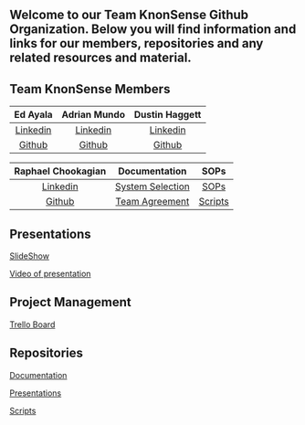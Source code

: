 ## Welcome to our Team KnonSense Github Organization. Below you will find information and links for our members, repositories and any related resources and material.  

## Team KnonSense Members

| Ed Ayala | Adrian Mundo | Dustin Haggett |
|:----------------------:|:-----------------------:|:----------------------:|
| [Linkedin](https://www.linkedin.com/in/eddie-ayala3/) | [Linkedin](http://linkedin.com/in/adrian-mundo) | [Linkedin](https://www.linkedin.com/in/dustinhaggett) |
| [Github](https://github.com/EdMandoo1) | [Github](https://github.com/amundo1) | [Github](https://github.com/dustinhaggett) |

| Raphael Chookagian | Documentation | SOPs |
|:----------------------:|:-----------------------:|:----------------------:|
| [Linkedin](https://www.linkedin.com/in/raphaelchookagian/) | [System Selection](./SystemSelection.md) | [SOPs](https://github.com/knonsense/Documentation/tree/dev/SOPs) |
| [Github](https://github.com/cesarderio) | [Team Agreement](./TeamAgreement.md) | [Scripts](https://github.com/knonsense/Scripts) |

## Presentations

[SlideShow](https://docs.google.com/presentation/d/1Pau1Qb25T_SS32_VGzgY78CZidT17A87NbwBKVAJXOY/edit?usp=sharing)

[Video of presentation]()

## Project Management

[Trello Board](https://trello.com/b/vUcQohwr/project-management)

## Repositories

[Documentation](https://github.com/knonsense/Documentation)

[Presentations](https://github.com/knonsense/Presentations)

[Scripts](https://github.com/knonsense/Scripts)


